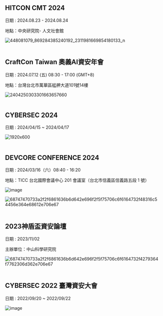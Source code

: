 ## HITCON CMT 2024
日期 : 2024.08.23 - 2024.08.24

地點：中央研究院- 人文社會館

![448081079_869284385240192_2311981669854180133_n](https://github.com/user-attachments/assets/0c01ca1a-8fe2-47ff-9027-be734cc42fd6)
<br><br>

## CraftCon Taiwan 奧義AI資安年會	
日期 : 2024.07.12 (五) 08:30 - 17:00 (GMT+8)

地點：台灣台北市萬華區艋舺大道101號14樓

![2404250303301663657660](https://github.com/user-attachments/assets/ca914ebd-5e09-406c-858a-673957a645bc)
<br><br>

## CYBERSEC 2024	
日期 : 2024/04/15 ~ 2024/04/17

![1920x600](https://github.com/user-attachments/assets/f2ff21da-4d29-4540-a7bb-bceaaeb050cd)
<br><br>

## DEVCORE CONFERENCE 2024		
日期 : 2024/03/16（六）08:40 - 16:20

地點：TICC 台北國際會議中心 201 會議室（台北市信義區信義路五段 1 號）

![image](https://github.com/user-attachments/assets/ebbd9c20-8eb3-4258-b2bf-e6aef7e995e2)

![68747470733a2f2f6861636b6d642e696f2f5f75706c6f6164732f48316c54456e364e68612e706e67](https://github.com/user-attachments/assets/a819d21f-7f5f-4529-a8a8-697dffbdb0a7)
<br><br>

## 2023神盾盃資安論壇
日期 : 2023/11/02

主辦單位：中山科學研究院

![68747470733a2f2f6861636b6d642e696f2f5f75706c6f6164732f4279364f7762306d362e706e67](https://github.com/user-attachments/assets/f5ca86c4-868c-481f-b8ac-2512259de274)
<br><br>

## CYBERSEC 2022 臺灣資安大會
日期 : 2022/09/20 ~ 2022/09/22


![image](https://github.com/user-attachments/assets/da1af18c-d8f2-47f5-8d12-cd771f8ec5df)
